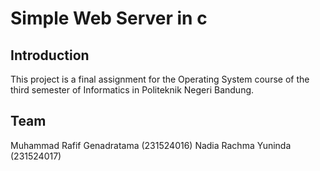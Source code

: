 # Simple Web Server in c
## Introduction
This project is a final assignment for the Operating System course of the third semester of Informatics in Politeknik Negeri Bandung.

## Team
Muhammad Rafif Genadratama (231524016)
Nadia Rachma Yuninda (231524017)
